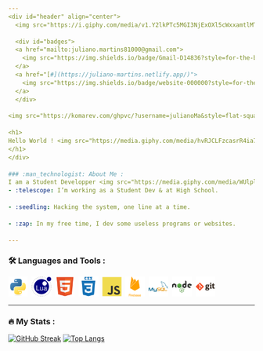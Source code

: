```yaml
---
<div id="header" align="center">
  <img src="https://i.giphy.com/media/v1.Y2lkPTc5MGI3NjExOXl5cWxxamtlMTRhYnlob25jcTQwcjN3Mjg5ZnY3enNwa282OXdrMiZlcD12MV9pbnRlcm5hbF9naWZfYnlfaWQmY3Q9Zw/xTiTnBELA6Mb1TeeOc/giphy.gif">
  
  <div id="badges">
  <a href="mailto:juliano.martins81000@gmail.com">
    <img src="https://img.shields.io/badge/Gmail-D14836?style=for-the-badge&logo=gmail&logoColor=white" alt="GMail Badge"/> 
  </a>
  <a href="[#](https://juliano-martins.netlify.app/)">
    <img src="https://img.shields.io/badge/website-000000?style=for-the-badge&logo=About.me&logoColor=white" alt="Youtube Badge"/>
  </a>
  </div>

<img src="https://komarev.com/ghpvc/?username=julianoMa&style=flat-square&color=blue" alt=""/>
  
<h1> 
Hello World ! <img src="https://media.giphy.com/media/hvRJCLFzcasrR4ia7z/giphy.gif" width="30px"/>
</h1> 
</div>

### :man_technologist: About Me :
I am a Student Developper <img src="https://media.giphy.com/media/WUlplcMpOCEmTGBtBW/giphy.gif" width="30"> from France.
- :telescope: I’m working as a Student Dev & at High School.

- :seedling: Hacking the system, one line at a time.

- :zap: In my free time, I dev some useless programs or websites.
  
---
```

### :hammer_and_wrench: Languages and Tools :
<div>
  <img src="https://github.com/devicons/devicon/blob/master/icons/python/python-original.svg" title="Python" alt="Python" width="40" height="40"/>&nbsp;
  <img src="https://github.com/devicons/devicon/blob/master/icons/lua/lua-original.svg" title="Lua" alt="LUA" width="40" height="40"/>&nbsp;
  <img src="https://github.com/devicons/devicon/blob/master/icons/html5/html5-original.svg" title="HTML5" alt="HTML" width="40" height="40"/>&nbsp;
  <img src="https://github.com/devicons/devicon/blob/master/icons/css3/css3-plain-wordmark.svg"  title="CSS3" alt="CSS" width="40" height="40"/>&nbsp;
  <img src="https://github.com/devicons/devicon/blob/master/icons/javascript/javascript-original.svg" title="JavaScript" alt="JavaScript" width="40" height="40"/>&nbsp;
  <img src="https://github.com/devicons/devicon/blob/master/icons/firebase/firebase-plain-wordmark.svg" title="Firebase" alt="Firebase" width="40" height="40"/>&nbsp;
  <img src="https://github.com/devicons/devicon/blob/master/icons/mysql/mysql-original-wordmark.svg" title="MySQL"  alt="MySQL" width="40" height="40"/>&nbsp;
  <img src="https://github.com/devicons/devicon/blob/master/icons/nodejs/nodejs-original-wordmark.svg" title="NodeJS" alt="NodeJS" width="40" height="40"/>&nbsp;
  <img src="https://github.com/devicons/devicon/blob/master/icons/git/git-original-wordmark.svg" title="Git" **alt="Git" width="40" height="40"/>
</div>

---
### :fire: My Stats :
[![GitHub Streak](http://github-readme-streak-stats.herokuapp.com?user=julianoMa&theme=dark&background=000000)](https://git.io/streak-stats)
[![Top Langs](https://github-readme-stats.vercel.app/api/top-langs/?username=julianoMa&layout=compact&theme=vision-friendly-dark)](https://github.com/anuraghazra/github-readme-stats)
